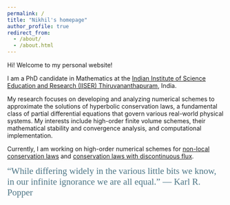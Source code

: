 ```yaml
---
permalink: /
title: "Nikhil's homepage"
author_profile: true
redirect_from: 
  - /about/
  - /about.html
---
```

Hi! Welcome to my personal website!

I am a PhD candidate in Mathematics at the [Indian Institute of Science Education and Research (IISER) Thiruvananthapuram](https://www.iisertvm.ac.in/), India.

My research focuses on developing and analyzing numerical schemes to approximate the solutions of hyperbolic conservation laws, a fundamental class of partial differential equations that govern various real-world physical systems. My interests include high-order finite volume schemes, their mathematical stability and convergence analysis, and computational implementation.

Currently, I am working on high-order numerical schemes for [non-local conservation laws](https://www.esaim-m2an.org/articles/m2an/abs/2023/06/m2an230129/m2an230129.html) and [conservation laws with discontinuous flux](https://arxiv.org/abs/2501.04620).

<span style="font-family: 'Brush Script MT', cursive; font-size: 1.5em; color:#4F7787;">
  “While differing widely in the various little bits we know, in our infinite ignorance we are all equal.”
  ― Karl R. Popper
</span>

